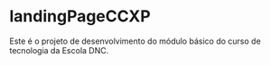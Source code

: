 # landingPageCCXP
Este é o projeto de desenvolvimento do módulo básico do curso de tecnologia da Escola DNC.
